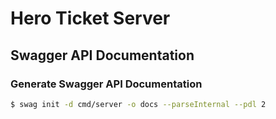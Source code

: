 # Hero Ticket Server

## Swagger API Documentation

### Generate Swagger API Documentation

```bash
$ swag init -d cmd/server -o docs --parseInternal --pdl 2
```